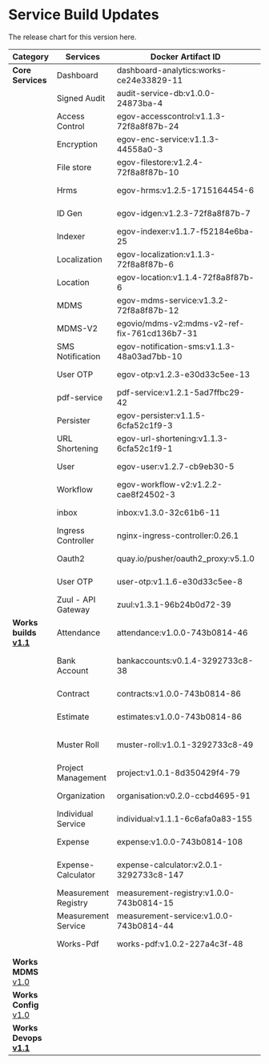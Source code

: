 # Service Build Updates

The release chart for this version here.&#x20;

<table><thead><tr><th width="160">Category</th><th width="176">Services</th><th width="186">Docker Artifact ID</th><th>Remarks</th></tr></thead><tbody><tr><td><strong>Core Services</strong></td><td>Dashboard</td><td>dashboard-analytics:works-ce24e33829-11</td><td></td></tr><tr><td></td><td>Signed Audit</td><td>audit-service-db:v1.0.0-24873ba-4</td><td>Not changed</td></tr><tr><td></td><td>Access Control</td><td>egov-accesscontrol:v1.1.3-72f8a8f87b-24</td><td>Not changed</td></tr><tr><td></td><td>Encryption</td><td>egov-enc-service:v1.1.3-44558a0-3</td><td>Not changed</td></tr><tr><td></td><td>File store</td><td>egov-filestore:v1.2.4-72f8a8f87b-10</td><td>Not changed</td></tr><tr><td></td><td>Hrms</td><td>egov-hrms:v1.2.5-1715164454-6</td><td>Not changed</td></tr><tr><td></td><td>ID Gen</td><td>egov-idgen:v1.2.3-72f8a8f87b-7</td><td>Not changed</td></tr><tr><td></td><td>Indexer</td><td>egov-indexer:v1.1.7-f52184e6ba-25</td><td>Not changed</td></tr><tr><td></td><td>Localization</td><td>egov-localization:v1.1.3-72f8a8f87b-6</td><td>Not changed</td></tr><tr><td></td><td>Location</td><td>egov-location:v1.1.4-72f8a8f87b-6</td><td>Not changed</td></tr><tr><td></td><td>MDMS</td><td>egov-mdms-service:v1.3.2-72f8a8f87b-12</td><td>Not changed</td></tr><tr><td></td><td>MDMS-V2</td><td>egovio/mdms-v2:mdms-v2-ref-fix-761cd136b7-31</td><td>Not changed</td></tr><tr><td></td><td>SMS Notification</td><td>egov-notification-sms:v1.1.3-48a03ad7bb-10</td><td>Not changed</td></tr><tr><td></td><td>User OTP</td><td>egov-otp:v1.2.3-e30d33c5ee-13</td><td>Not changed</td></tr><tr><td></td><td>pdf-service</td><td>pdf-service:v1.2.1-5ad7ffbc29-42</td><td>Not changed</td></tr><tr><td></td><td>Persister</td><td>egov-persister:v1.1.5-6cfa52c1f9-3</td><td>Not changed</td></tr><tr><td></td><td>URL Shortening</td><td>egov-url-shortening:v1.1.3-6cfa52c1f9-1</td><td>Not changed</td></tr><tr><td></td><td>User</td><td>egov-user:v1.2.7-cb9eb30-5</td><td>Not changed</td></tr><tr><td></td><td>Workflow</td><td>egov-workflow-v2:v1.2.2-cae8f24502-3</td><td>Not changed</td></tr><tr><td></td><td>inbox</td><td>inbox:v1.3.0-32c61b6-11</td><td>Not changed</td></tr><tr><td></td><td>Ingress Controller</td><td>nginx-ingress-controller:0.26.1</td><td>Not changed</td></tr><tr><td></td><td>Oauth2</td><td>quay.io/pusher/oauth2_proxy:v5.1.0</td><td>Not changed</td></tr><tr><td></td><td>User OTP</td><td>user-otp:v1.1.6-e30d33c5ee-8</td><td>Not changed</td></tr><tr><td></td><td>Zuul - API Gateway</td><td>zuul:v1.3.1-96b24b0d72-39</td><td>Not changed</td></tr><tr><td><strong>Works builds</strong><br><a href="https://github.com/egovernments/DIGIT-Works/releases/tag/v1.1"><strong>v1.1</strong></a></td><td>Attendance</td><td>attendance:v1.0.0-743b0814-46</td><td>Not changed</td></tr><tr><td></td><td>Bank Account</td><td>bankaccounts:v0.1.4-3292733c8-38</td><td>Fixed pagination issue</td></tr><tr><td></td><td>Contract</td><td>contracts:v1.0.0-743b0814-86</td><td>Not changed</td></tr><tr><td></td><td>Estimate</td><td>estimates:v1.0.0-743b0814-86</td><td>Not changed</td></tr><tr><td></td><td>Muster Roll</td><td>muster-roll:v1.0.1-3292733c8-49</td><td>Skills migration to SOR</td></tr><tr><td></td><td>Project Management</td><td>project:v1.0.1-8d350429f4-79</td><td>Not changed</td></tr><tr><td></td><td>Organization</td><td>organisation:v0.2.0-ccbd4695-91</td><td>Not changed</td></tr><tr><td></td><td>Individual Service</td><td>individual:v1.1.1-6c6afa0a83-155</td><td>Not changed</td></tr><tr><td></td><td>Expense</td><td>expense:v1.0.0-743b0814-108</td><td>Not changed</td></tr><tr><td></td><td>Expense-Calculator</td><td>expense-calculator:v2.0.1-3292733c8-147</td><td>Rate migration to SOR</td></tr><tr><td></td><td>Measurement Registry</td><td>measurement-registry:v1.0.0-743b0814-15</td><td>Not changed</td></tr><tr><td></td><td>Measurement Service</td><td>measurement-service:v1.0.0-743b0814-44</td><td>Not changed</td></tr><tr><td></td><td>Works-Pdf</td><td>works-pdf:v1.0.2-227a4c3f-48</td><td>Not changed</td></tr><tr><td><strong>Works MDMS</strong> <a href="https://github.com/egovernments/egov-mdms-data/releases/tag/works-v1.0">v1.0</a></td><td></td><td></td><td>No Change</td></tr><tr><td><strong>Works Config</strong> <a href="https://github.com/egovernments/configs/releases/tag/works-v1.0">v1.0</a></td><td></td><td></td><td>No Change</td></tr><tr><td><strong>Works Devops</strong> <a href="https://github.com/egovernments/DIGIT-DevOps/releases/tag/works-v1.1"><strong>v1.1</strong></a></td><td></td><td></td><td>Devops Changes is linked</td></tr></tbody></table>

